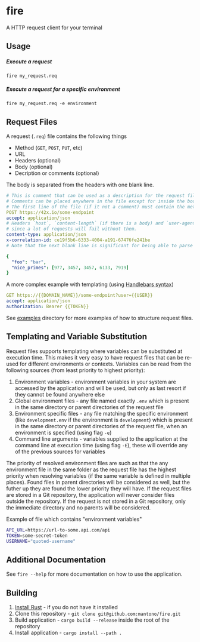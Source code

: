 # fire
A HTTP request client for your terminal

## Usage
##### Execute a request
`fire my_request.req`

##### Execute a request for a specific environment
`fire my_request.req -e environment`

## Request Files
A request (`.req`) file contains the following things
- Method (`GET`, `POST`, `PUT`, etc)
- URL
- Headers (optional)
- Body (optional)
- Decription or comments (optional)

The body is separated from the headers with one blank line.

```yaml
# This is comment that can be used as a description for the request file
# Comments can be placed anywhere in the file except for inside the body
# The first line of the file (if it not a comment) must contain the method and the URL
POST https://42x.io/some-endpoint
accept: application/json
# Headers `host`, `content-length` (if there is a body) and `user-agent` are always sent
# since a lot of requests will fail without them.
content-type: application/json
x-correlation-id: ce19f5b6-6333-4004-a191-67476fe241be
# Note that the next blank line is significant for being able to parse the body

{
  "foo": "bar",
  "nice_primes": [977, 3457, 3457, 6133, 7919]
}
```

A more complex example with templating (using [Handlebars syntax](https://handlebarsjs.com/guide/#what-is-handlebars))

```yaml
GET https://{{DOMAIN_NAME}}/some-endpoint?user={{USER}}
accept: application/json
authorization: Bearer {{TOKEN}}
```

See [examples](examples/) directory for more examples of how to structure request files.

## Templating and Variable Substitution
Request files supports templating where variables can be substituted at execution time. This makes it very easy to have request
files that can be re-used for different environments or contexts. Variables can be read from the following sources (from least priority
to highest priority):
1. Environment variables - environment variables in your system are accessed by the application and will be used, but only as last resort
if they cannot be found anywhere else
2. Global environment files - any file named exactly `.env` which is present in the same directory or parent directories of the request file
3. Environment specific files - any file matching the specific environment (like `development.env` if the environment is `development`) which is present in the same directory or parent directories of the request file, when an environment is specified (using flag `-e`)
4. Command line arguments - variables supplied to the application at the command line at execution time (using flag `-E`), these will override any of the previous sources for variables

The priority of resolved environment files are such as that the any environment file in the same folder as the request file has the highest priority when resolving variables (if the same variable is defined in multiple places). Found files in parent directories will be considered as well, but the futher up they are found the lower priority they will have. If the request files are stored in a Git repository, the application will never consider files outside the repository. If the request is not stored in a Git repository, only the immediate directory and no parents will be considered.

Example of file which contains "environment variables"

```sh
API_URL=https://url-to-some.api.com/api
TOKEN=some-secret-token
USERNAME="quoted-username"
```

## Additional Documentation
See `fire --help` for more documentation on how to use the application.

## Building
1. [Install Rust](https://rustup.rs/) - if you do not have it installed
2. Clone this repository - `git clone git@github.com:mantono/fire.git`
3. Build application - `cargo build --release` inside the root of the repository
4. Install application - `cargo install --path .`
